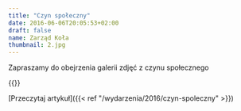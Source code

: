 ```yaml
---
title: "Czyn społeczny"
date: 2016-06-06T20:05:53+02:00
draft: false
name: Zarząd Koła
thumbnail: 2.jpg
---
```


Zapraszamy do obejrzenia galerii zdjęć z czynu społecznego

<!--more-->

{{<gallery>}}

[Przeczytaj artykuł]({{< ref "/wydarzenia/2016/czyn-spoleczny" >}})
